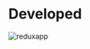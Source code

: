 # Developed
![reduxapp](https://github.com/Golu7667/React-Redux/assets/103061012/7deec347-82f2-4367-92a0-6c3cdaeae5cb)
